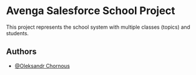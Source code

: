 # Avenga Salesforce School Project

This project represents the school system with multiple classes (topics) and students.

## Authors

- [@Oleksandr Chornous](https://www.github.com/swefd)

